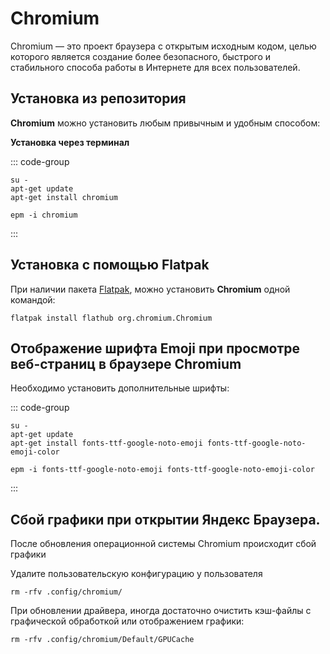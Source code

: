 # Chromium

Chromium — это проект браузера с открытым исходным кодом, целью которого является создание более безопасного, быстрого и стабильного способа работы в Интернете для всех пользователей.

## Установка из репозитория

**Chromium** можно установить любым привычным и удобным способом:

**Установка через терминал**

::: code-group

```shell[apt-get]
su -
apt-get update
apt-get install chromium
```
```shell[epm]
epm -i chromium
```

:::

## Установка c помощью Flatpak <Badge type="danger" text="Неофициальная сборка" />

При наличии пакета [Flatpak](/flatpak), можно установить **Chromium** одной командой:

```shell
flatpak install flathub org.chromium.Chromium
```

## Отображение шрифта Emoji при просмотре веб-страниц в браузере Chromium

Необходимо установить дополнительные шрифты:

::: code-group

```shell[apt-get]
su -
apt-get update
apt-get install fonts-ttf-google-noto-emoji fonts-ttf-google-noto-emoji-color
```
```shell[epm]
epm -i fonts-ttf-google-noto-emoji fonts-ttf-google-noto-emoji-color
```

:::

## Сбой графики при открытии Яндекс Браузера.

После обновления операционной системы Chromium происходит сбой графики

Удалите пользовательскую конфигурацию у пользователя

```shell
rm -rfv .config/chromium/
```

При обновлении драйвера, иногда достаточно очистить кэш-файлы с графической обработкой или отображением графики:

```shell
rm -rfv .config/chromium/Default/GPUCache
```